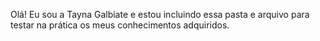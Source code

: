 Olá!
Eu sou a Tayna Galbiate e estou incluindo essa pasta e arquivo para testar na prática os meus conhecimentos adquiridos.